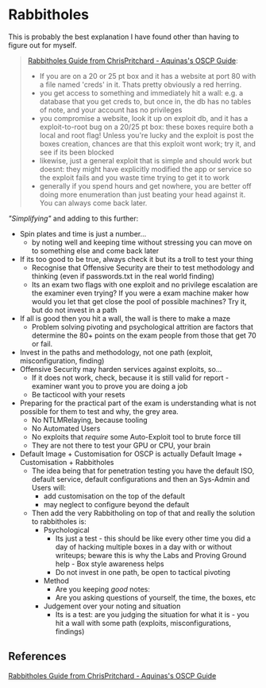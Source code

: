 # Rabbitholes


This is probably the best explanation I have found other than having to figure out for myself.
>[Rabbitholes Guide from ChrisPritchard - Aquinas's OSCP Guide](https://github.com/ChrisPritchard/ctf-writeups/blob/master/oscp-guide.md):
 >- If you are on a 20 or 25 pt box and it has a website at port 80 with a file named 'creds' in it. Thats pretty obviously a red herring.
> - you get access to something and immediately hit a wall: e.g. a database that you get creds to, but once in, the db has no tables of note, and your account has no privileges
 >- you compromise a website, look it up on exploit db, and it has a exploit-to-root bug on a 20/25 pt box: these boxes require both a local and root flag! Unless you're lucky and the exploit is post the boxes creation, chances are that this exploit wont work; try it, and see if its been blocked
 >- likewise, just a general exploit that is simple and should work but doesnt: they might have explicitly modified the app or service so the exploit fails and you waste time trying to get it to work
> - generally if you spend hours and get nowhere, you are better off doing more enumeration than just beating your head against it. You can always come back later.


*"Simplifying"* and adding to this further:
- Spin plates and time is just a number...
	- by noting well and keeping time without stressing you can move on to something else and come back later
- If its too good to be true, always check it but its a troll to test your thing
	- Recognise that Offensive Security are their to test methodology and thinking (even if passwords.txt in the real world finding)
	- Its an exam two flags with one exploit and no privilege escalation are the examiner even trying? If you were a exam machine maker how would you let that get close the pool of possible machines? Try it, but do not invest in a path
- If all is good then you hit a wall, the wall is there to make a maze 
	- Problem solving pivoting and psychological attrition are factors that determine the 80+ points on the exam people from those that get 70 or fail.
- Invest in the paths and methodology, not one path (exploit, misconfiguration, finding)
- Offensive Security may harden services against exploits, so...
	- If it does not work, check, because it is still valid for report - examiner want you to prove you are doing a job
	- Be tacticool with your resets
- Preparing for the practical part of the exam is understanding what is not possible for them to test and why, the grey area.
	- No NTLMRelaying, because tooling
	- No Automated Users
	- No exploits that *require* some Auto-Exploit tool to brute force till 
	- They are not there to test your GPU or CPU, your brain
- Default Image + Customisation for OSCP is actually Default Image + Customisation + Rabbitholes 
	- The idea being that for penetration testing you have the default ISO, default service, default configurations and then an Sys-Admin and Users will:
		- add customisation on the top of the default
		- may neglect to configure beyond the default
	- Then add the very Rabbitholing on top of that and really the solution to rabbitholes is:
		- Psychological
			- Its just a test - this should be like every other time you did a day of hacking multiple boxes in a day with or without writeups; beware this is why the Labs and Proving Ground help - Box style awareness helps   
			- Do not invest in one path, be open to tactical pivoting 
		- Method
			- Are you keeping *good* notes: 
			- Are you asking questions of yourself, the time, the boxes, etc
		- Judgement over your noting and situation
			- Its is a test: are you judging the situation for what it is - you hit a wall with some path (exploits, misconfigurations, findings)
## References

[Rabbitholes Guide from ChrisPritchard - Aquinas's OSCP Guide](https://github.com/ChrisPritchard/ctf-writeups/blob/master/oscp-guide.md)